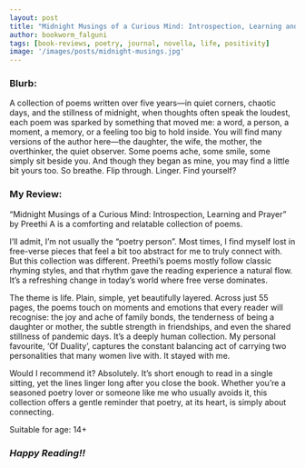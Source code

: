 ```yaml
---
layout: post
title: "Midnight Musings of a Curious Mind: Introspection, Learning and Prayer by Preethi A"
author: bookworm_falguni
tags: [book-reviews, poetry, journal, novella, life, positivity]
image: '/images/posts/midnight-musings.jpg'
---
```

### **Blurb:**
A collection of poems written over five years—in quiet corners, chaotic days, and the stillness of midnight, when thoughts often speak the loudest, each poem was sparked by something that moved me: a word, a person, a moment, a memory, or a feeling too big to hold inside. You will find many versions of the author here—the daughter, the wife, the mother, the overthinker, the quiet observer. Some poems ache, some smile, some simply sit beside you. And though they began as mine, you may find a little bit yours too. So breathe. Flip through. Linger. Find yourself?

### **My Review:**
“Midnight Musings of a Curious Mind: Introspection, Learning and Prayer” by Preethi A is a comforting and relatable collection of poems.

I’ll admit, I’m not usually the “poetry person”. Most times, I find myself lost in free-verse pieces that feel a bit too abstract for me to truly connect with. But this collection was different. Preethi’s poems mostly follow classic rhyming styles, and that rhythm gave the reading experience a natural flow. It’s a refreshing change in today’s world where free verse dominates.

The theme is life. Plain, simple, yet beautifully layered. Across just 55 pages, the poems touch on moments and emotions that every reader will recognise: the joy and ache of family bonds, the tenderness of being a daughter or mother, the subtle strength in friendships, and even the shared stillness of pandemic days. It’s a deeply human collection. My personal favourite, ‘Of Duality’, captures the constant balancing act of carrying two personalities that many women live with. It stayed with me.

Would I recommend it? Absolutely. It’s short enough to read in a single sitting, yet the lines linger long after you close the book. Whether you’re a seasoned poetry lover or someone like me who usually avoids it, this collection offers a gentle reminder that poetry, at its heart, is simply about connecting.

Suitable for age: 14+

### ***Happy Reading!!***


